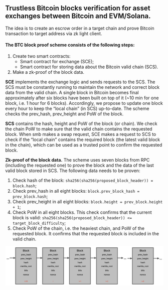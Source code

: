 ## Trustless Bitcoin blocks verification for asset exchanges between Bitcoin and EVM/Solana.
The idea is to create an escrow order in a target chain and prove Bitcoin transaction to target address via zk light client.

#### The BTC block proof scheme consists of the following steps:
1. Create two smart contracts:
    - Smart contract for exchange (SCE);
    - Smart contract for storing data about the Bitcoin valid chain (SCS).
2. Make a zk-proof of the block data.

**SCE** implements the exchange logic and sends requests to the SCS. The SCS must be constantly running to maintain the network and correct block data from the valid chain. A single block in Bitcoin becomes final approximately after six blocks have been built on top of it (~10 min for one block, i.e. 1 hour for 6 blocks). Accordingly, we propose to update one block every hour to keep the “local chain” (in SCS) up-to-date. The scheme checks the prev_hash, prev_height and PoW of the block. 

**SCS** contains the hash, height and PoW of the block (or chain). We check the chain PoW to make sure that the valid chain contains the requested block. When smb makes a swap request, SCE makes a request to SCS to check if the “local chain” contains the required block (the latest valid block in the chain), which can be used as a trusted point to confirm the requested block.
   
**Zk-proof of the block data.** The scheme uses seven blocks from RPC (including the requested one) to prove the block and the data of the last valid block stored in SCS. 
The following data needs to be proven:
1. Check hash of the block: `sha256(sha256(proposed_block_header)) = block.hash`;
2. Check prev_hash in all eight blocks: `block.prev_block_hash = prev_block.hash`;
3. Check prev_height in all eight blocks: `block.height = prev_block.height + 1`;
4. Check PoW in all eight blocks. This check confirms that the current block is valid: `sha256(sha256(proposed_block_header)) <= target_block_difficulty`;
5. Check PoW of the chain, i.e. the heaviest chain, and PoW of the requested block. It confirms that the requested block is included in the valid chain.

![btc_chain](pics/btc_chain.png)
